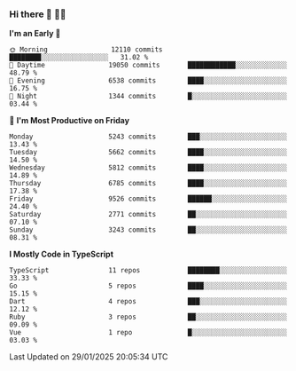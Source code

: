 ### Hi there 👋 🧑‍💻



<!--START_SECTION:waka-->
**I'm an Early 🐤** 

```text
🌞 Morning                12110 commits       ████████░░░░░░░░░░░░░░░░░   31.02 % 
🌆 Daytime                19050 commits       ████████████░░░░░░░░░░░░░   48.79 % 
🌃 Evening                6538 commits        ████░░░░░░░░░░░░░░░░░░░░░   16.75 % 
🌙 Night                  1344 commits        █░░░░░░░░░░░░░░░░░░░░░░░░   03.44 % 
```
📅 **I'm Most Productive on Friday** 

```text
Monday                   5243 commits        ███░░░░░░░░░░░░░░░░░░░░░░   13.43 % 
Tuesday                  5662 commits        ████░░░░░░░░░░░░░░░░░░░░░   14.50 % 
Wednesday                5812 commits        ████░░░░░░░░░░░░░░░░░░░░░   14.89 % 
Thursday                 6785 commits        ████░░░░░░░░░░░░░░░░░░░░░   17.38 % 
Friday                   9526 commits        ██████░░░░░░░░░░░░░░░░░░░   24.40 % 
Saturday                 2771 commits        ██░░░░░░░░░░░░░░░░░░░░░░░   07.10 % 
Sunday                   3243 commits        ██░░░░░░░░░░░░░░░░░░░░░░░   08.31 % 
```


**I Mostly Code in TypeScript** 

```text
TypeScript               11 repos            ████████░░░░░░░░░░░░░░░░░   33.33 % 
Go                       5 repos             ████░░░░░░░░░░░░░░░░░░░░░   15.15 % 
Dart                     4 repos             ███░░░░░░░░░░░░░░░░░░░░░░   12.12 % 
Ruby                     3 repos             ██░░░░░░░░░░░░░░░░░░░░░░░   09.09 % 
Vue                      1 repo              █░░░░░░░░░░░░░░░░░░░░░░░░   03.03 % 
```




 Last Updated on 29/01/2025 20:05:34 UTC
<!--END_SECTION:waka-->


